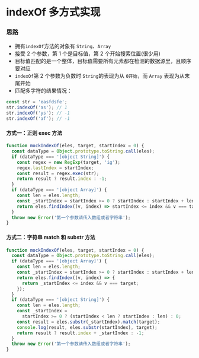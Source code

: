 # indexOf 多方式实现

### 思路

- 拥有`indexOf`方法的对象有 `String`、`Array`
- 接受 2 个参数，第 1 个是目标值，第 2 个开始搜索位置(很少用)
- 目标值匹配的是一个整体，目标值需要所有元素都在检测的数据源里，且顺序要对应
- `indexOf`第 2 个参数为负数时 `String`的表现为从 `0开始`，而 `Array` 表现为从末尾开始
- 匹配多字符的结果情况：

```javascript
const str = 'easfdsfe';
str.indexOf('as'); // 1
str.indexOf('ys'); // -1
str.indexOf('af'); // -1
```

#### 方式一：正则 exec 方法

```javascript
function mockIndexOf(eles, target, startIndex = 0) {
  const dataType = Object.prototype.toString.call(eles);
  if (dataType === '[object String]') {
    const regex = new RegExp(target, 'ig');
    regex.lastIndex = startIndex;
    const result = regex.exec(str);
    return result ? result.index : -1;
  }
  if (dataType === '[object Array]') {
    const len = eles.length;
    const _startIndex = startIndex >= 0 ? startIndex : startIndex + len;
    return eles.findIndex((v, index) => startIndex <= index && v === target);
  }
  throw new Error('第一个参数请传入数组或者字符串');
}
```

#### 方式二：字符串 match 和 substr 方法

```javascript
function mockIndexOf(eles, target, startIndex = 0) {
  const dataType = Object.prototype.toString.call(eles);
  if (dataType === '[object Array]') {
    const len = eles.length;
    const _startIndex = startIndex >= 0 ? startIndex : startIndex + len;
    return eles.findIndex((v, index) => {
      return _startIndex <= index && v === target;
    });
  }
  if (dataType === '[object String]') {
    const len = eles.length;
    const _startIndex =
      startIndex >= 0 ? (startIndex < len ? startIndex : len) : 0;
    const result = eles.substr(_startIndex).match(target);
    console.log(result, eles.substr(startIndex), target);
    return result ? result.index + _startIndex : -1;
  }
  throw new Error('第一个参数请传入数组或者字符串');
}
```
